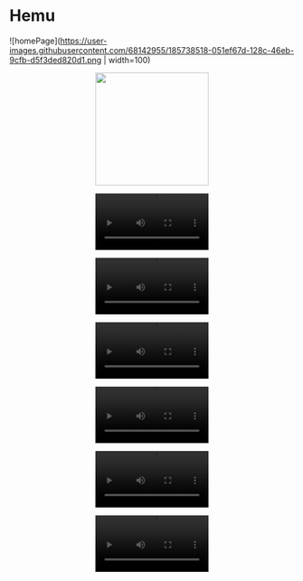 # Hemu
![homePage](https://user-images.githubusercontent.com/68142955/185738518-051ef67d-128c-46eb-9cfb-d5f3ded820d1.png | width=100)

<p align="center">
<img src="https://user-images.githubusercontent.com/68142955/185738518-051ef67d-128c-46eb-9cfb-d5f3ded820d1.png" width="200" />
</p>

<p align="center">
<video src="https://user-images.githubusercontent.com/68142955/191176267-f64d97e6-e070-4c86-990a-0fac428bd466.mp4" width="200" />
</p>

<p align="center">
<video src="https://user-images.githubusercontent.com/68142955/191180811-e92e8b2f-d62c-47a7-adb0-7b02c2e71623.mp4" width="200" />
</p>

<p align="center">
<video src="https://user-images.githubusercontent.com/68142955/191176478-9cf6abce-7aab-4bff-9bfe-abe7c8b152bc.mp4" width="200" />
</p>

<p align="center">
<video src="https://user-images.githubusercontent.com/68142955/191176638-4909348b-2096-403b-a33e-3aa316020851.mp4" width="200" />
</p>

<p align="center">
<video src="https://user-images.githubusercontent.com/68142955/191181255-31187838-a0b2-4454-b350-a8ef0687a3c5.mp4" width="200" />
</p>

<p align="center">
<video src="https://user-images.githubusercontent.com/68142955/191176570-dd7b7699-8fb2-41bc-aa51-9bc096d44408.mp4" width="200" />
</p>







